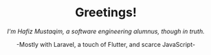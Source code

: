 <h1 align="center">Greetings!</h1>
<div align="center">
  <em>I'm Hafiz Mustaqim, a software engineering alumnus, though in truth.</em>
  <p>-Mostly with Laravel, a touch of Flutter, and scarce JavaScript-</p>
</div>
